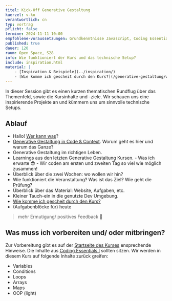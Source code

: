```yaml
---
titel: Kick-Off Generative Gestaltung
kuerzel: v-ko
verantwortlich: cn
typ: vortrag
pflicht: false
termine: 2024-11-11 10:00
empfohlene-voraussetzungen: Grundkenntnisse Javascript, Coding Essentials I
published: true
dauer: 120
raum: Open Space, S28
info: Wie funktioniert der Kurs und das technische Setup?
include: inspiration.html
material: |
    - [Inspiration & Beispiele](../inspiration/)
    - [Wie komme ich gescheit durch den Kurs?](/generative-gestaltung/wie-komme-ich-gescheit-durch-den-kurs/)
---
```


In dieser Session gibt es einen kurzen thematischen Rundflug über das Themenfeld, sowie die Kursinhalte und -ziele. Wir schauen uns eine inspirierende Projekte an und kümmern uns um sinnvolle technische Setups.

## Ablauf
- Hallo! [Wer kann was](https://miro.com/app/board/uXjVNPtETpM=/?moveToWidget=3458764569717581468&cot=14)?
- [Generative Gestaltung in Code & Context](https://coco.study/module/). Worum geht es hier und warum das Ganze?
- Generative Gestaltung im richtigen Leben.
- Learnings aus den letzten Generative Gestaltung Kursen.
      - Was ich erwarte 😎
      - Wir coden am ersten und zweiten Tag so viel wie möglich zusammen!    
- Überblick über die zwei Wochen: wo wollen wir hin?
- Wie funktioniert die Veranstaltung? Was ist das Ziel? Wie geht die Prüfung?
- Überblick über das Material: Website, Aufgaben, etc.
- Kleiner Tauch-ein in die genutzte Dev Umgebung.
- [Wie komme ich gescheit durch den Kurs?](/generative-gestaltung/wie-komme-ich-gescheit-durch-den-kurs/)
- (Aufgabenblöcke für) heute

> mehr Ermutigung/ positives Feedback 👻

## Was muss ich vorbereiten und/ oder mitbringen?
Zur Vorbereitung gibt es auf der [Startseite des Kurses](/generative-gestaltung/#vorbereitung) ensprechende Hinweise. Die Inhalte aus [Coding Essentials I](https://staff.pages.coco.study/ce01/learning-materials/) sollten sitzen. Wir werden in diesem Kurs auf folgende Inhalte zurück greifen:

- Variables
- Conditions
- Loops
- Arrays
- Maps
- OOP (light)
